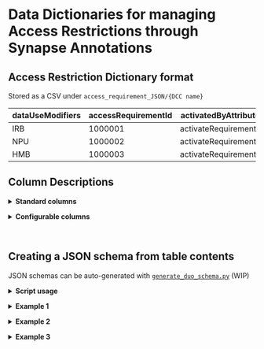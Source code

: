 # Data Dictionaries for managing Access Restrictions through Synapse Annotations

## Access Restriction Dictionary format
Stored as a CSV under `access_requirement_JSON/{DCC name}`

| **dataUseModifiers** | **accessRequirementId** | **activatedByAttribute** | **activationValue** | **grantNumber** | **dataType** | **speciesType** | **entityIdList** | 
| -------------------  | ----------------------- | ------------------------ | ------------------- | --------------- | ------------ | --------------- | ---------------- |
| IRB | 1000001 | activateRequirements | True | CA000001 | sequencingLevel1 | Human | syn66638835 |  
| NPU | 1000002 | activateRequirements | True | CA000002 | imagingLevel2 | Mouse | syn66638836 |  
| HMB | 1000003 | activateRequirements | True | CA000003 | proteomicsLevel2 | Human | syn66638837 |  

## Column Descriptions

<details>

<summary><b>Standard columns</b></summary>

  - The following columns **must be populated** before a JSON schema will be generated:
    - `dataUseModifiers`: The value of annotation **dataUseModifiers** that will be applied to Synapse entities released under this access requirement (AR)
    - `accessRequirementId`: The numeric identifier associated with a Synapse AR
    - `entityIdList`: A list of Synapse Ids corresponding to entities that should have the `accessRequirementId` applied

  - The following columns can be populated if desired, but the **column names should not be modified**:
    - `activatedByAttribute`: The name of a Synapse annotation key that will be applied to entities released under this AR and is intended to designate that the AR should be active
    - `activationValue`: The value of Synapse annotation recorded under `activatedByAttribute` that will be applied to entities released under this AR to indicate the AR should be active
  
</details>

<n></n>

<details>

<summary><b>Configurable columns</b></summary>
  
  - Column names can be modified to fit annotations used by the Project
  
  - Column names will be integrated into JSON schemas as an annotation key; column entries will be integrated as values
  
  - Default configurable columns:
  	- `grantNumber`: The value of annotation `grantNumber` that will be applied to Synapse entities released under this AR
    - `studyKey`: The value of annotation `studyKey` that will be applied to Synapse entities released under this AR
  	- `dataType`: The value of annotation `dataType` that will be applied to Synapse entities released under this AR
    - `speciesType`: The value of annotation `speciesType` that will be applied to Synapse entities released under this AR

</details>  

<n></n>  
<n></n>  

## Creating a JSON schema from table contents

JSON schemas can be auto-generated with [`generate_duo_schema.py`](https://github.com/mc2-center/mc2-center-dcc/blob/add-ARjson-build-script/utils/generate_duo_schema.py) (WIP)

<details>

<summary><b>Script usage</b></summary>

```
Generate DUO JSON Schema from Data Dictionary CSV
usage: generate_duo_schema.py [-h] [-t TITLE] [-v VERSION] [-o ORG_ID] [-g GRANT_ID] [-m] [-gc GRANT_COL] [-s STUDY_ID] [-sc STUDY_COL] [-d DATA_TYPE] [-dc DATA_COL] [-p SPECIES_TYPE] [-pc SPECIES_COL] csv_path output_path

positional arguments:
  csv_path: Path to the data_dictionary.csv
  output_path: Path to output directory for the JSON schema

options:
  -h, --help  
  show this help message and exit  

  -t TITLE, --title TITLE  
  Schema title. Default: "AccessRequirementSchema"

  -v VERSION, --version VERSION  
  Schema version. Default: "v1.0.0"

  -o ORG_ID, --org_id ORG_ID  
  Organization ID for $id field. Default: "mc2"

  -g GRANT_ID, --grant_id GRANT_ID  
  Grant number to select conditions for from reference table. If nothing is provided, the JSON schema will include all conditions listed in the input table. Default: "Project"

  -m, --multi_condition  
  Boolean. Generate schema with multiple conditions defined in the CSV

  -gc, --grant_col  
  Name of the column in the DCC AR data dictionary that will contain the identifier for the grant. Default: "grantNumber"

  -s, --study_id  
  Study ID to select conditions for from reference table. If nothing is provided, the JSON schema will include all applicable studies listed in the input table. Default: None

  -sc, --study_col
  Name of the column in the DCC AR data dictionary that will contain the identifier for the study. Default: "studyKey"

  -d, --data_type
  Data type to select conditions for from reference table. If nothing is provided, the JSON schema will include all applicable data types listed in the input table. Default: None
  
  -dc, --data_col
  Name of the column in the DCC AR data dictionary that will contain the identifier for the data type. Default: "dataType"

  -p, --species_type
  Species to select conditions for from reference table. If nothing is provided, the JSON schema will include all applicable species listed in the input table. Default: None
  
  -pc, --species_col
  Name of the column in the DCC AR data dictionary that will contain the identifier for the species. Default: "speciesType"

```
</details>  

<n></n>  

<details>

<summary><b>Example 1</b></summary>  

Command:  
`python generate_duo_schema.py example_annotation_AR_reference.csv output_folder -o Project -g CA000002 -v v4.0.0 -m`

Generated JSON schema file name:  
`Project.AccessRequirement-CA000002-mc-v4.0.0-schema.json` 

Output:
```json
{
  "$schema": "http://json-schema.org/draft-07/schema",
  "title": "AccessRequirementSchema",
  "$id": "Project-CA000002-AccessRequirementSchema-v4.0.0",
  "description": "Auto-generated schema defining DUO-based access restrictions.",
  "allOf": [
    {
      "if": {
        "properties": {
          "dataUseModifiers": {
            "type": "array",
            "items": {
              "type": "string"
            },
            "contains": {
              "const": "NPU"
            }
          },
          "grantNumber": {
            "type": "array",
            "items": {
              "type": "string"
            },
            "contains": {
              "const": "CA000002"
            }
          },
          "dataType": {
            "type": "array",
            "items": {
              "type": "string"
            },
            "contains": {
              "const": "imagingLevel2Mouse"
            }
          },
          "activateRequirements": {
            "type": "array",
            "items": {
              "type": "string"
            },
            "contains": {
              "const": "True"
            }
          }
        },
        "required": [
          "dataUseModifiers",
          "grantNumber",
          "dataType",
          "activateRequirements"
        ]
      },
      "then": {
        "properties": {
          "_accessRequirementIds": {
            "type": "array",
            "items": {
              "type": "string"
            },
            "contains": {
              "const": 1000002
            }
          }
        }
      }
    }
  ]
}
```  
</details>  

<n></n>  

<details>

<summary><b>Example 2</b></summary>

Command:  
`python generate_duo_schema.py example_annotation_AR_reference.csv output_folder -o Project -v v3.0.1 -m`  

Generated JSON schema file name:  
`Project.AccessRequirement-Project-mc-v3.0.1-schema.json` 

Output:
```json
{
  "$schema": "http://json-schema.org/draft-07/schema",
  "title": "AccessRequirementSchema",
  "$id": "Project-Project-AccessRequirementSchema-v3.0.1",
  "description": "Auto-generated schema defining DUO-based access restrictions.",
  "allOf": [
    {
      "if": {
        "properties": {
          "dataUseModifiers": {
            "type": "array",
            "items": {
              "type": "string"
            },
            "contains": {
              "const": "IRB"
            }
          },
          "activateRequirements": {
            "type": "array",
            "items": {
              "type": "string"
            },
            "contains": {
              "const": "True"
            }
          },
          "grantNumber": {
            "type": "array",
            "items": {
              "type": "string"
            },
            "contains": {
              "const": "CA000001"
            }
          },
          "dataType": {
            "type": "array",
            "items": {
              "type": "string"
            },
            "contains": {
              "const": "sequencingLevel1Human"
            }
          }
        },
        "required": [
          "dataUseModifiers",
          "activateRequirements",
          "grantNumber",
          "dataType"
        ]
      },
      "then": {
        "properties": {
          "_accessRequirementIds": {
            "type": "array",
            "items": {
              "type": "string"
            },
            "contains": {
              "const": 1000001
            }
          }
        }
      }
    },
    {
      "if": {
        "properties": {
          "dataUseModifiers": {
            "type": "array",
            "items": {
              "type": "string"
            },
            "contains": {
              "const": "NPU"
            }
          },
          "activateRequirements": {
            "type": "array",
            "items": {
              "type": "string"
            },
            "contains": {
              "const": "True"
            }
          },
          "grantNumber": {
            "type": "array",
            "items": {
              "type": "string"
            },
            "contains": {
              "const": "CA000002"
            }
          },
          "dataType": {
            "type": "array",
            "items": {
              "type": "string"
            },
            "contains": {
              "const": "imagingLevel2Mouse"
            }
          }
        },
        "required": [
          "dataUseModifiers",
          "activateRequirements",
          "grantNumber",
          "dataType"
        ]
      },
      "then": {
        "properties": {
          "_accessRequirementIds": {
            "type": "array",
            "items": {
              "type": "string"
            },
            "contains": {
              "const": 1000002
            }
          }
        }
      }
    },
    {
      "if": {
        "properties": {
          "dataUseModifiers": {
            "type": "array",
            "items": {
              "type": "string"
            },
            "contains": {
              "const": "HMB"
            }
          },
          "activateRequirements": {
            "type": "array",
            "items": {
              "type": "string"
            },
            "contains": {
              "const": "True"
            }
          },
          "grantNumber": {
            "type": "array",
            "items": {
              "type": "string"
            },
            "contains": {
              "const": "CA000003"
            }
          },
          "dataType": {
            "type": "array",
            "items": {
              "type": "string"
            },
            "contains": {
              "const": "proteomicsLevel2Human"
            }
          }
        },
        "required": [
          "dataUseModifiers",
          "activateRequirements",
          "grantNumber",
          "dataType"
        ]
      },
      "then": {
        "properties": {
          "_accessRequirementIds": {
            "type": "array",
            "items": {
              "type": "string"
            },
            "contains": {
              "const": 1000003
            }
          }
        }
      }
    }
  ]
}
```  
</details>  
  
<n></n>  

<details>

<summary><b>Example 3</b></summary>

Command:  
`python generate_duo_schema.py example_annotation_AR_reference.csv output_folder -o Project -v v3.0.1`  

Generated JSON schema file name:  
`Project.AccessRequirement-Project-v3.0.1-schema.json`  

Output:
```json
{
  "$schema": "http://json-schema.org/draft-07/schema",
  "title": "AccessRequirementSchema",
  "$id": "Project-Project-AccessRequirementSchema-v3.0.1",
  "description": "Auto-generated schema defining DUO-based access restrictions.",
  "allOf": [
    {
      "if": {
        "properties": {
          "dataUseModifiers": {
            "type": "array",
            "items": {
              "type": "string"
            },
            "contains": {
              "const": "IRB"
            }
          }
        },
        "required": [
          "dataUseModifiers"
        ]
      },
      "then": {
        "properties": {
          "_accessRequirementIds": {
            "type": "array",
            "items": {
              "type": "string"
            },
            "contains": {
              "const": 1000001
            }
          }
        }
      }
    },
    {
      "if": {
        "properties": {
          "dataUseModifiers": {
            "type": "array",
            "items": {
              "type": "string"
            },
            "contains": {
              "const": "NPU"
            }
          }
        },
        "required": [
          "dataUseModifiers"
        ]
      },
      "then": {
        "properties": {
          "_accessRequirementIds": {
            "type": "array",
            "items": {
              "type": "string"
            },
            "contains": {
              "const": 1000002
            }
          }
        }
      }
    },
    {
      "if": {
        "properties": {
          "dataUseModifiers": {
            "type": "array",
            "items": {
              "type": "string"
            },
            "contains": {
              "const": "HMB"
            }
          }
        },
        "required": [
          "dataUseModifiers"
        ]
      },
      "then": {
        "properties": {
          "_accessRequirementIds": {
            "type": "array",
            "items": {
              "type": "string"
            },
            "contains": {
              "const": 1000003
            }
          }
        }
      }
    }
  ]
}
```  
</details>
</details>